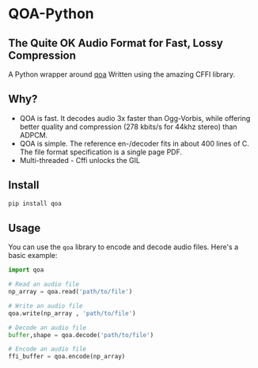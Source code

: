 # QOA-Python

## The Quite OK Audio Format for Fast, Lossy Compression

A  Python wrapper around [qoa](https://github.com/phoboslab/qoa) Written using the amazing CFFI library.

## Why?

- QOA is fast. It decodes audio 3x faster than Ogg-Vorbis, while offering better quality and compression (278 kbits/s for 44khz stereo) than ADPCM.
- QOA is simple. The reference en-/decoder fits in about 400 lines of C. The file format specification is a single page PDF.
- Multi-threaded - Cffi unlocks the GIL

## Install

```sh
pip install qoa
```

## Usage

You can use the `qoa` library to encode and decode audio files. Here's a basic example:

```python
import qoa

# Read an audio file
np_array = qoa.read('path/to/file')

# Write an audio file
qoa.write(np_array , 'path/to/file')

# Decode an audio file
buffer,shape = qoa.decode('path/to/file')

# Encode an audio file
ffi_buffer = qoa.encode(np_array)
```
